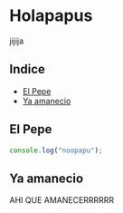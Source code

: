 # Holapapus
jijija

## Indice
* [El Pepe](#el_pepe)
* [Ya amanecio](#ya_amanecio)

## El Pepe

```javascript
console.log("noopapu");
```
## Ya amanecio
AHI QUE AMANECERRRRRR
